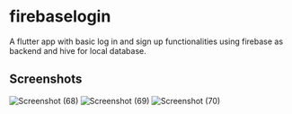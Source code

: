 # firebaselogin

A flutter app with basic log in and sign up functionalities using firebase as backend and hive for local database.
 ## Screenshots
 
![Screenshot (68)](https://user-images.githubusercontent.com/68328887/119747821-0110e180-be40-11eb-98fa-64a821c8e880.png)
![Screenshot (69)](https://user-images.githubusercontent.com/68328887/119747851-10902a80-be40-11eb-874f-9aa778f4220b.png)
![Screenshot (70)](https://user-images.githubusercontent.com/68328887/119747881-1e45b000-be40-11eb-8b79-05f2c5a9da02.png)
